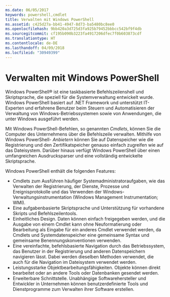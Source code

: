 ```yaml
---
ms.date: 06/05/2017
keywords: powershell,cmdlet
title: Verwalten mit Windows PowerShell
ms.assetid: c425d27a-bb41-4947-8d73-ba5480bc8ee0
ms.openlocfilehash: 9bb420a3d725d3fa925b79452bbbcc542bf9f4db
ms.sourcegitcommit: cf195b090b3223fa4917206dfec7f0b603873cdf
ms.translationtype: HT
ms.contentlocale: de-DE
ms.lasthandoff: 04/09/2018
ms.locfileid: "30949399"
---
```

# <a name="scripting-with-windows-powershell"></a>Verwalten mit Windows PowerShell

Windows PowerShell® ist eine taskbasierte Befehlszeilenshell und Skriptsprache, die speziell für die Systemverwaltung entwickelt wurde. Windows PowerShell basiert auf .NET Framework und unterstützt IT-Experten und erfahrene Benutzer beim Steuern und Automatisieren der Verwaltung von Windows-Betriebssystemen sowie von Anwendungen, die unter Windows ausgeführt werden.

Mit Windows PowerShell-Befehlen, so genannten *Cmdlets*, können Sie die Computer des Unternehmens über die Befehlszeile verwalten. Mithilfe von Windows PowerShell- *Anbietern* können Sie auf Datenspeicher wie die Registrierung und den Zertifikatspeicher genauso einfach zugreifen wie auf das Dateisystem. Darüber hinaus verfügt Windows PowerShell über einen umfangreichen Ausdrucksparser und eine vollständig entwickelte Skriptsprache.

Windows PowerShell enthält die folgenden Features:

- Cmdlets zum Ausführen häufiger Systemadministratoraufgaben, wie das Verwalten der Registrierung, der Dienste, Prozesse und Ereignisprotokolle und das Verwenden der Windows-Verwaltungsinstrumentation (Windows Management Instrumentation; WMI).
- Eine aufgabenbasierte Skriptsprache und Unterstützung für vorhandene Skripts und Befehlszeilentools.
- Einheitliches Design. Daten können einfach freigegeben werden, und die Ausgabe von einem Cmdlet kann ohne Neuformatierung oder Bearbeitung als Eingabe für ein anderes Cmdlet verwendet werden, da Cmdlets und Systemdatenspeicher eine gemeinsame Syntax und gemeinsame Benennungskonventionen verwenden.
- Eine vereinfachte, befehlsbasierte Navigation durch das Betriebssystem, das Benutzer in der Registrierung und anderen Datenspeichern navigieren lässt. Dabei werden dieselben Methoden verwendet, die auch für die Navigation im Dateisystem verwendet werden.
- Leistungsstarke Objektbearbeitungsfähigkeiten. Objekte können direkt bearbeitet oder an andere Tools oder Datenbanken gesendet werden.
- Erweiterbare Schnittstelle. Unabhängige Softwarehersteller und Entwickler in Unternehmen können benutzerdefinierte Tools und Dienstprogramme zum Verwalten ihrer Software erstellen.